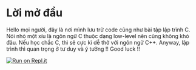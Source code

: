 # Lời mở đầu
Hello mọi người, đây là nơi mình lưu trữ code cũng như bài tập lập trình C. Nói nhỏ một xíu là ngôn ngữ C thuộc dạng low-level nên cũng không khó đâu. Nếu học chắc C, thì sẽ cực kì dễ thở với ngôn ngữ C++. Anyway, lập trình thì quan trọng ở tư duy và ý tưởng !! Good luck !! 

[![Run on Repl.it](https://repl.it/badge/github/dung204/C-programme)](https://repl.it/github/dung204/C-programme)